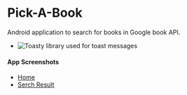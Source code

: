 # Pick-A-Book
Android application to search for books in Google book API.

- ![Toasty](https://github.com/GrenderG/Toasty)
library used for toast messages 
#### App Screenshots
- [Home](https://drive.google.com/file/d/0B2K-rVZW7P9QYzNYV01XRkFpcGs/view?usp=sharing)
- [Serch Result](https://drive.google.com/file/d/0B2K-rVZW7P9QTXpuM0FiZE91dEk/view?usp=sharing)
